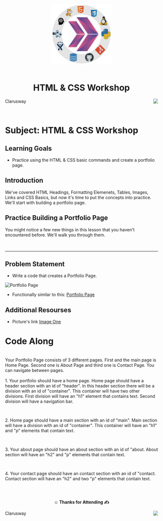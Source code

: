 <center><img src="https://github.com/aaron-clarusway/fullstack/blob/master/itf-logo.png?raw=true"  alt="alt text" width="200"/></center>
<br>

<center><h1> HTML & CSS Workshop</h1></center>
<p>Clarusway<img align="right"
  src="https://secure.meetupstatic.com/photos/event/3/1/b/9/600_488352729.jpeg"  width="15px"></p>
<br>

# Subject: HTML & CSS Workshop

## Learning Goals

- Practice using the HTML & CSS basic commands and create a portfolio page.

## Introduction

We've covered HTML Headings, Formatting Elemenets, Tables, Images, Links and CSS Basics, but now it's time to put the concepts into practice. We'll start with building a portfolio page.

## Practice Building a Portfolio Page

You might notice a few new things in this lesson that you haven't encountered
before. We'll walk you through them.

<br>
<hr>

## Problem Statement

- Write a code that creates a Portfolio Page.

![Portfolio Page](PortfolioPage.png)

- Functionally similar to this: [Portfolio Page](https://mccarthy-silva.github.io/Portofolio_HMTL_CSS/)

## Additional Resourses

- Picture's link [Image One](https://github.com/clarusway/clarusway-it-fundamentals-7-20/blob/main/html-css/workshop/banner.jpg)

# Code Along

<br>
Your Portfolio Page consists of 3 different pages. First and the main page is Home Page. Second one is About Page and third one is Contact Page. You can navigate between pages.
<br> <br>
1. Your portfolio should have a home page. Home page should have a header section with an id of "header". In this header section there will be a division with an id of "container". This container will have two other divisions. First division will have an "h1" element that contains text. Second division will have a navigation bar.

```

```

<br>
2.  Home page should have a main section with an id of "main". Main section will have a division with an id of "container". This container will have an "h1" and "p" elements that contain text.

```

```

<br>
3.  Your about page should have an about section with an id of "about. About section will have an "h2" and "p" elements that contain text.

```

```

<br>
4.  Your contact page should have an contact section with an id of "contact. Contact section will have an "h2" and two "p" elements that contain text.

```

```

<br>

**<p align="center">&#9786; Thanks for Attending &#9997;</p>**

<p>Clarusway<img align="right"
  src="https://secure.meetupstatic.com/photos/event/3/1/b/9/600_488352729.jpeg"  width="15px"></p>

